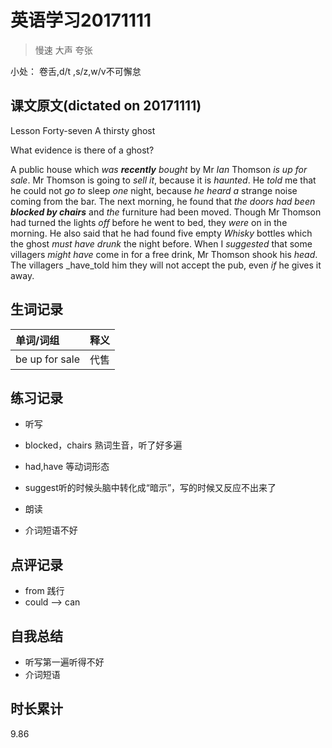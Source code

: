 # 英语学习20171111

> 慢速 大声 夸张

小处： 卷舌,d/t ,s/z,w/v不可懈怠

## 课文原文(dictated on 20171111)
Lesson Forty-seven  A thirsty ghost

What evidence is there of a ghost?

A public house which _was **recently** bought_ by Mr _Ian_ Thomson _is up for sale_.
Mr Thomson is going to _sell it_, because it is _haunted_.
He _told_ me that he could not _go to_ sleep _one_ night, because _he heard_ _a_ strange noise coming from the bar.
The next morning, he found that _the doors had been **blocked by chairs**_  and _the_ furniture had been moved.
Though Mr Thomson had turned the lights _off_ before he went to bed, they _were_ on in the morning.
He also said that he had found five empty _Whisky_ bottles which the ghost _must have drunk_ the night before.
When I _suggested_ that some villagers _might have_ come in for a free drink, Mr Thomson shook his _head_.
The villagers _have_told him they will not accept the pub, even _if_ he gives it away.

## 生词记录
| 单词/词组 | 释义   |
| :---- | :--- |
| be up for sale | 代售 |

## 练习记录
* 听写
 * blocked，chairs 熟词生音，听了好多遍
 * had,have 等动词形态
 * suggest听的时候头脑中转化成“暗示”，写的时候又反应不出来了

* 朗读
 * 介词短语不好

## 点评记录
* from 践行
 *  could --> can

## 自我总结
* 听写第一遍听得不好
* 介词短语

## 时长累计
9.86
